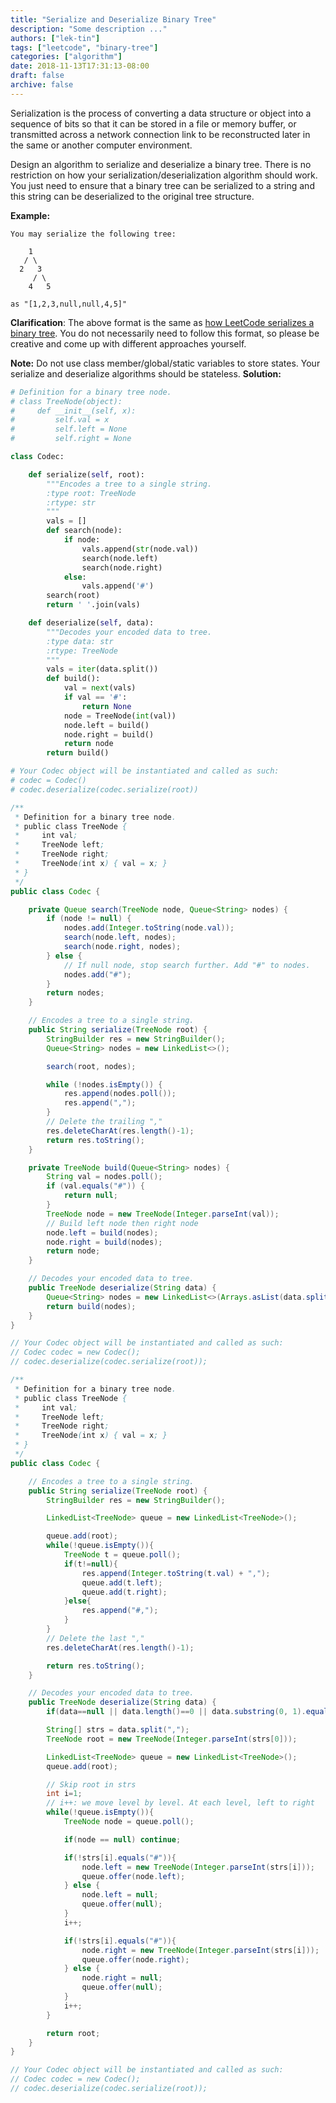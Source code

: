 ```yaml
---
title: "Serialize and Deserialize Binary Tree"
description: "Some description ..."
authors: ["lek-tin"]
tags: ["leetcode", "binary-tree"]
categories: ["algorithm"]
date: 2018-11-13T17:31:13-08:00
draft: false
archive: false
---
```

Serialization is the process of converting a data structure or object into a sequence of bits so that it can be stored in a file or memory buffer, or transmitted across a network connection link to be reconstructed later in the same or another computer environment.

Design an algorithm to serialize and deserialize a binary tree. There is no restriction on how your serialization/deserialization algorithm should work. You just need to ensure that a binary tree can be serialized to a string and this string can be deserialized to the original tree structure.

**Example:**
```
You may serialize the following tree:

    1
   / \
  2   3
     / \
    4   5

as "[1,2,3,null,null,4,5]"
```
**Clarification**: The above format is the same as [how LeetCode serializes a binary tree](https://leetcode.com/faq/#binary-tree). You do not necessarily need to follow this format, so please be creative and come up with different approaches yourself.

**Note:** Do not use class member/global/static variables to store states. Your serialize and deserialize algorithms should be stateless.
**Solution:**
```python
# Definition for a binary tree node.
# class TreeNode(object):
#     def __init__(self, x):
#         self.val = x
#         self.left = None
#         self.right = None

class Codec:

    def serialize(self, root):
        """Encodes a tree to a single string.
        :type root: TreeNode
        :rtype: str
        """
        vals = []
        def search(node):
            if node:
                vals.append(str(node.val))
                search(node.left)
                search(node.right)
            else:
                vals.append('#')
        search(root)
        return ' '.join(vals)

    def deserialize(self, data):
        """Decodes your encoded data to tree.
        :type data: str
        :rtype: TreeNode
        """
        vals = iter(data.split())
        def build():
            val = next(vals)
            if val == '#':
                return None
            node = TreeNode(int(val))
            node.left = build()
            node.right = build()
            return node
        return build()

# Your Codec object will be instantiated and called as such:
# codec = Codec()
# codec.deserialize(codec.serialize(root))
```
```java
/**
 * Definition for a binary tree node.
 * public class TreeNode {
 *     int val;
 *     TreeNode left;
 *     TreeNode right;
 *     TreeNode(int x) { val = x; }
 * }
 */
public class Codec {

    private Queue search(TreeNode node, Queue<String> nodes) {
        if (node != null) {
            nodes.add(Integer.toString(node.val));
            search(node.left, nodes);
            search(node.right, nodes);
        } else {
            // If null node, stop search further. Add "#" to nodes.
            nodes.add("#");
        }
        return nodes;
    }

    // Encodes a tree to a single string.
    public String serialize(TreeNode root) {
        StringBuilder res = new StringBuilder();
        Queue<String> nodes = new LinkedList<>();

        search(root, nodes);

        while (!nodes.isEmpty()) {
            res.append(nodes.poll());
            res.append(",");
        }
        // Delete the trailing ","
        res.deleteCharAt(res.length()-1);
        return res.toString();
    }

    private TreeNode build(Queue<String> nodes) {
        String val = nodes.poll();
        if (val.equals("#")) {
            return null;
        }
        TreeNode node = new TreeNode(Integer.parseInt(val));
        // Build left node then right node
        node.left = build(nodes);
        node.right = build(nodes);
        return node;
    }

    // Decodes your encoded data to tree.
    public TreeNode deserialize(String data) {
        Queue<String> nodes = new LinkedList<>(Arrays.asList(data.split(",")));
        return build(nodes);
    }
}

// Your Codec object will be instantiated and called as such:
// Codec codec = new Codec();
// codec.deserialize(codec.serialize(root));
```
```java
/**
 * Definition for a binary tree node.
 * public class TreeNode {
 *     int val;
 *     TreeNode left;
 *     TreeNode right;
 *     TreeNode(int x) { val = x; }
 * }
 */
public class Codec {

    // Encodes a tree to a single string.
    public String serialize(TreeNode root) {
        StringBuilder res = new StringBuilder();

        LinkedList<TreeNode> queue = new LinkedList<TreeNode>();

        queue.add(root);
        while(!queue.isEmpty()){
            TreeNode t = queue.poll();
            if(t!=null){
                res.append(Integer.toString(t.val) + ",");
                queue.add(t.left);
                queue.add(t.right);
            }else{
                res.append("#,");
            }
        }
        // Delete the last ","
        res.deleteCharAt(res.length()-1);

        return res.toString();
    }

    // Decodes your encoded data to tree.
    public TreeNode deserialize(String data) {
        if(data==null || data.length()==0 || data.substring(0, 1).equals("#")) return null;

        String[] strs = data.split(",");
        TreeNode root = new TreeNode(Integer.parseInt(strs[0]));

        LinkedList<TreeNode> queue = new LinkedList<TreeNode>();
        queue.add(root);

        // Skip root in strs
        int i=1;
        // i++: we move level by level. At each level, left to right
        while(!queue.isEmpty()){
            TreeNode node = queue.poll();

            if(node == null) continue;

            if(!strs[i].equals("#")){
                node.left = new TreeNode(Integer.parseInt(strs[i]));
                queue.offer(node.left);
            } else {
                node.left = null;
                queue.offer(null);
            }
            i++;

            if(!strs[i].equals("#")){
                node.right = new TreeNode(Integer.parseInt(strs[i]));
                queue.offer(node.right);
            } else {
                node.right = null;
                queue.offer(null);
            }
            i++;
        }

        return root;
    }
}

// Your Codec object will be instantiated and called as such:
// Codec codec = new Codec();
// codec.deserialize(codec.serialize(root));
```